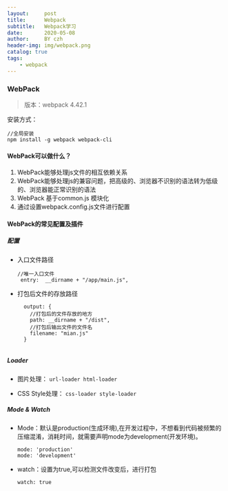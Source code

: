```yaml
---
layout:     post
title:      Webpack
subtitle:   Webpack学习
date:       2020-05-08
author:     BY czh
header-img: img/webpack.png
catalog: true
tags:
    - webpack
---
```


### WebPack

>版本：webpack 4.42.1

安装方式：

```
//全局安装
npm install -g webpack webpack-cli
```	

#### WebPack可以做什么？

1. WebPack能够处理js文件的相互依赖关系
2. WebPack能够处理js的兼容问题，把高级的、浏览器不识别的语法转为低级的、浏览器能正常识别的语法
3. WebPack 基于common.js 模块化
4. 通过设置webpack.config.js文件进行配置

#### WebPack的常见配置及插件

##### 配置

* 入口文件路径

	```
	//唯一入口文件
	 entry:  __dirname + "/app/main.js",
	
	```
 
* 打包后文件的存放路径

	```
	  output: {
	    //打包后的文件存放的地方
	    path: __dirname + "/dist",
	    //打包后输出文件的文件名
	    filename: "mian.js"
	  }
	  
	```
	
##### Loader

* 图片处理：
`url-loader	html-loader`

* CSS Style处理：
`css-loader	style-loader`

##### Mode & Watch

* Mode：默认是production(生成环境),在开发过程中，不想看到代码被频繁的压缩混淆，消耗时间，就需要声明mode为development(开发环境)。
  	
	```
	mode: 'production'
	mode: 'development'
	```
 
* watch：设置为true,可以检测文件改变后，进行打包

	`watch: true`

